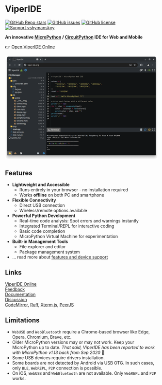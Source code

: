 # ViperIDE

<!--[![StandWithUkraine](https://raw.githubusercontent.com/vshymanskyy/StandWithUkraine/main/badges/StandWithUkraine.svg)](https://github.com/vshymanskyy/StandWithUkraine/blob/main/docs/README.md) -->
[![GitHub Repo stars](https://img.shields.io/github/stars/vshymanskyy/ViperIDE?style=flat-square&color=green)](https://github.com/vshymanskyy/ViperIDE/stargazers) 
[![GitHub issues](https://img.shields.io/github/issues-raw/vshymanskyy/ViperIDE?style=flat-square&label=issues&color=green)](https://github.com/vshymanskyy/ViperIDE/issues) 
[![GitHub license](https://img.shields.io/badge/license-MIT-blue?style=flat-square)](https://github.com/vshymanskyy/ViperIDE) 
[![Support vshymanskyy](https://img.shields.io/static/v1?label=support&message=%E2%9D%A4&color=%23fe8e86)](https://quicknote.io/da0a7d50-bb49-11ec-936a-6d7fd5a2de08) 

**An innovative [MicroPython](https://micropython.org) / [CircuitPython](https://circuitpython.org) IDE for Web and Mobile**

👉 [Open ViperIDE Online](https://viper-ide.org)

[![image](docs/images/screenshot-desktop-chrome.png)](docs/images)

## Features

- **Lightweight and Accessible**
  - Runs entirely in your browser - no installation required
  - Works **offline** on both PC and smartphone
- **Flexible Connectivity**
  - Direct USB connection
  - Wireless/remote options available
- **Powerful Python Development**
  - Real-time code analysis: Spot errors and warnings instantly
  - Integrated Terminal/REPL for interactive coding
  - Basic code completion
  - MicroPython Virtual Machine for experimentation
- **Built-in Management Tools**
  - File explorer and editor
  - Package management system
- ... read more about [features and device support](./docs/Features.md)

## Links

[ViperIDE Online ](https://viper-ide.org)  
[Feedback](./docs/Feedback.md)  
[Documentation](./docs/)  
[Discussion](https://github.com/orgs/micropython/discussions/15219)   
[CodeMirror](https://codemirror.net), [Ruff](https://docs.astral.sh/ruff), [Xterm.js](https://xtermjs.org), [PeerJS](https://peerjs.com)

## Limitations

- `WebUSB` and `WebBluetooth` require a Chrome-based browser like Edge, Opera, Chromium, Brave, etc.
- Older MicroPython versions may or may not work. Keep your MicroPython up to date.
  *That said, ViperIDE has been reported to work with MicroPython v1.13 back from Sep 2020* 🤠
- Some USB devices require drivers installation.
- Some boards are not detected by Android via USB OTG. In such cases, only `BLE`, `WebREPL`, `P2P` connection is possible.
- On iOS, `WebUSB` and `WebBluetooth` are not available. Only `WebREPL` and `P2P` works.


